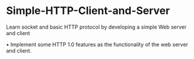 # Simple-HTTP-Client-and-Server

Learn socket and basic HTTP protocol by developing a simple Web server and client

• Implement some HTTP 1.0 features as the functionality of the web server and client.
